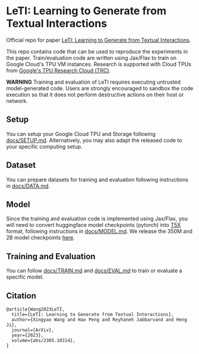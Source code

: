 # LeTI: Learning to Generate from Textual Interactions

Official repo for paper [LeTI: Learning to Generate from Textual Interactions](https://arxiv.org/abs/2305.10314).

This repo contains code that can be used to reproduce the experiments in the paper. Train/evaluation code are written using Jax/Flax to train on Google Cloud's TPU VM instances.
Research is supported with Cloud TPUs from [Google's TPU Research Cloud (TRC)](https://sites.research.google/trc/about/).

**WARNING**
Training and evaluation of LeTI requires executing untrusted model-generated code. Users are strongly encouraged to sandbox the code execution so that it does not perform destructive actions on their host or network.

## Setup

You can setup your Google Cloud TPU and Storage following [docs/SETUP.md](docs/SETUP.md). Alternatively, you may also adapt the released code to your specific computing setup.

## Dataset

You can prepare datasets for training and evaluation following instructions in [docs/DATA.md](docs/DATA.md).

## Model

Since the training and evaluation code is implemented using Jax/Flax, you will need to convert huggingface model checkpoints (pytorch) into [T5X](https://github.com/google-research/t5x) format, following instructions in [docs/MODEL.md](docs/MODEL.md). We release the 350M and 2B model checkpoints [here](https://huggingface.co/xingyaoww/LeTI).

## Training and Evaluation

You can follow [docs/TRAIN.md](docs/TRAIN.md) and [docs/EVAL.md](docs/EVAL.md) to train or evaluate a specific model.


## Citation

```
@article{Wang2023LeTI,
  title={LeTI: Learning to Generate from Textual Interactions},
  author={Xingyao Wang and Hao Peng and Reyhaneh Jabbarvand and Heng Ji},
  journal={ArXiv},
  year={2023},
  volume={abs/2305.10314},
}
```

